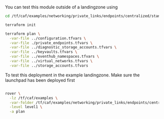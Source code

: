 You can test this module outside of a landingzone using

```bash
cd /tf/caf/examples/networking/private_links/endpoints/centralized/standalone

terraform init

terraform plan \
  -var-file ../configuration.tfvars \
  -var-file ./private_endpoints.tfvars \
  -var-file ../diagnostic_storage_accounts.tfvars \
  -var-file ../keyvaults.tfvars \
  -var-file ../eventhub_namespaces.tfvars \
  -var-file ../virtual_networks.tfvars \
  -var-file ../storage_accounts.tfvars

```

To test this deployment in the example landingzone. Make sure the launchpad has been deployed first

```bash

rover \
  -lz /tf/caf/examples \
  -var-folder /tf/caf/examples/networking/private_links/endpoints/centralized \
  -level level1 \
  -a plan
  
```